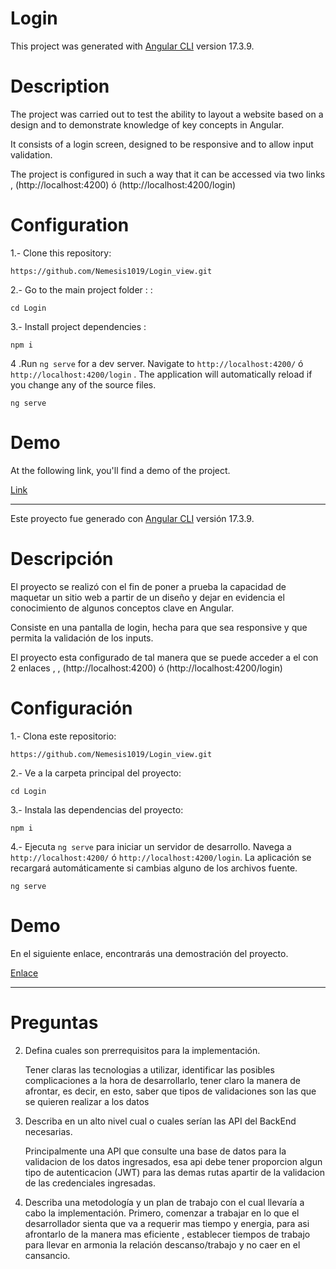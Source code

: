 # Login

This project was generated with [Angular CLI](https://github.com/angular/angular-cli) version 17.3.9.

#  Description
The project was carried out to test the ability to layout a website based on a design and to demonstrate knowledge of key concepts in Angular.

It consists of a login screen, designed to be responsive and to allow input validation.

The project is configured in such a way that it can be accessed via two links , (http://localhost:4200) ó (http://localhost:4200/login)
# Configuration

1.- Clone this repository:
 
	https://github.com/Nemesis1019/Login_view.git

  
2.- Go to the main project folder : :

    cd Login

3.- Install project dependencies :

    npm i

 4 .Run `ng serve` for a dev server. Navigate to `http://localhost:4200/` ó `http://localhost:4200/login` . The application will automatically reload if you change any of the source files.

    ng serve
   

# Demo
At the following link, you'll find a demo of the project.

[Link](https://login-five-ebon.vercel.app/)


-------------------------------------------------------------------------------------------

Este proyecto fue generado con [Angular CLI](https://github.com/angular/angular-cli) versión 17.3.9.

# Descripción
El proyecto se realizó con el fin de poner a prueba la capacidad de maquetar un sitio web a partir de un diseño y dejar en evidencia el conocimiento de algunos conceptos clave en Angular.

Consiste en una pantalla de login, hecha para que sea responsive y que permita la validación de los inputs.

El proyecto esta configurado de tal manera que se puede acceder a el con 2 enlaces , , (http://localhost:4200) ó (http://localhost:4200/login)

# Configuración

1.- Clona este repositorio:
 
	https://github.com/Nemesis1019/Login_view.git

2.- Ve a la carpeta principal del proyecto:

    cd Login

3.- Instala las dependencias del proyecto:

    npm i

4.- Ejecuta `ng serve` para iniciar un servidor de desarrollo. Navega a `http://localhost:4200/` ó `http://localhost:4200/login`. La aplicación se recargará automáticamente si cambias alguno de los archivos fuente.


    ng serve


# Demo
En el siguiente enlace, encontrarás una demostración del proyecto.

[Enlace](https://login-five-ebon.vercel.app/)


----------------------------------------------------------------------
# Preguntas

2. Defina cuales son prerrequisitos para la implementación.
   
    Tener claras las tecnologias a utilizar, identificar las posibles complicaciones a la hora de desarrollarlo, tener claro la manera de afrontar, es decir, en esto, saber que tipos de      validaciones son las que se quieren realizar a los datos
   
4. Describa en un alto nivel cual o cuales serían las API del BackEnd necesarias.
   
   Principalmente una API que consulte una base de datos para la validacion de los datos ingresados, esa api debe tener proporcion algun tipo de autenticacion (JWT) para las demas rutas     apartir de la validacion de las  credenciales ingresadas.
   
6. Describa una metodología y un plan de trabajo con el cual llevaría a cabo la implementación.
  Primero, comenzar a trabajar en lo que el desarrollador sienta que va a requerir mas tiempo y energia, para asi afrontarlo de la manera mas eficiente , establecer tiempos de trabajo      para llevar en armonia la relación descanso/trabajo y no caer en el cansancio. 
